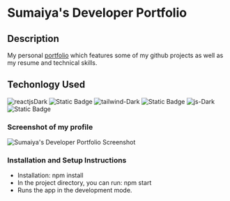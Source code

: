 # Sumaiya's Developer Portfolio
## Description
My personal [portfolio](https://65ea1beea034df5b9ec7ef61--sumaiyazulfikar.netlify.app/) which features some of my github projects as well as my resume and technical skills. 
## Techonlogy Used
![reactjsDark](https://github.com/sumzulfikar/Sumaiya-FrontEnd-Portfolio/assets/150956638/8976b1d3-dd2e-4e88-8e69-38089c395ae2)
![Static Badge](https://img.shields.io/badge/React-blue)
![tailwind-Dark](https://github.com/sumzulfikar/Sumaiya-FrontEnd-Portfolio/assets/150956638/1370f060-28b0-4824-9546-f677b3d35869)
![Static Badge](https://img.shields.io/badge/Tailwind%20CSS-%20cyan)
![js-Dark](https://github.com/sumzulfikar/Sumaiya-FrontEnd-Portfolio/assets/150956638/20d5218b-c75e-4eaf-a0e5-080c13f44c78)
![Static Badge](https://img.shields.io/badge/JavaScript-black)

### Screenshot of my profile

![Sumaiya's Developer Portfolio Screenshot](https://github.com/sumzulfikar/Sumaiya-FrontEnd-Portfolio/assets/150956638/e0207744-3ef7-4954-a481-0abf37ac37ee)


### Installation and Setup Instructions
- Installation: npm install
- In the project directory, you can run: npm start
- Runs the app in the development mode.
